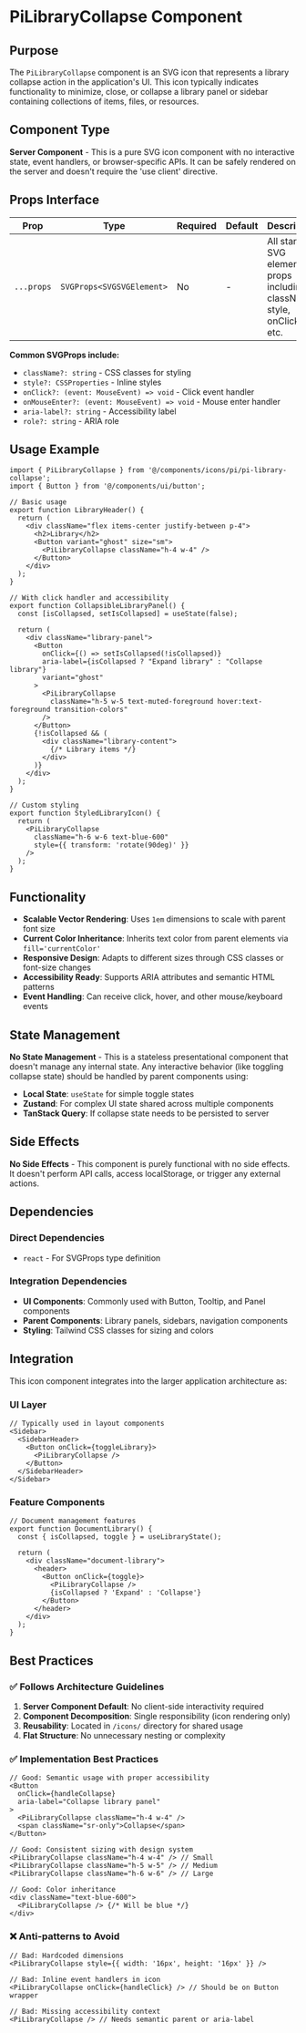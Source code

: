 # PiLibraryCollapse Component

## Purpose

The `PiLibraryCollapse` component is an SVG icon that represents a library collapse action in the application's UI. This icon typically indicates functionality to minimize, close, or collapse a library panel or sidebar containing collections of items, files, or resources.

## Component Type

**Server Component** - This is a pure SVG icon component with no interactive state, event handlers, or browser-specific APIs. It can be safely rendered on the server and doesn't require the 'use client' directive.

## Props Interface

| Prop | Type | Required | Default | Description |
|------|------|----------|---------|-------------|
| `...props` | `SVGProps<SVGSVGElement>` | No | - | All standard SVG element props including className, style, onClick, etc. |

**Common SVGProps include:**
- `className?: string` - CSS classes for styling
- `style?: CSSProperties` - Inline styles
- `onClick?: (event: MouseEvent) => void` - Click event handler
- `onMouseEnter?: (event: MouseEvent) => void` - Mouse enter handler
- `aria-label?: string` - Accessibility label
- `role?: string` - ARIA role

## Usage Example

```tsx
import { PiLibraryCollapse } from '@/components/icons/pi/pi-library-collapse';
import { Button } from '@/components/ui/button';

// Basic usage
export function LibraryHeader() {
  return (
    <div className="flex items-center justify-between p-4">
      <h2>Library</h2>
      <Button variant="ghost" size="sm">
        <PiLibraryCollapse className="h-4 w-4" />
      </Button>
    </div>
  );
}

// With click handler and accessibility
export function CollapsibleLibraryPanel() {
  const [isCollapsed, setIsCollapsed] = useState(false);

  return (
    <div className="library-panel">
      <Button 
        onClick={() => setIsCollapsed(!isCollapsed)}
        aria-label={isCollapsed ? "Expand library" : "Collapse library"}
        variant="ghost"
      >
        <PiLibraryCollapse 
          className="h-5 w-5 text-muted-foreground hover:text-foreground transition-colors"
        />
      </Button>
      {!isCollapsed && (
        <div className="library-content">
          {/* Library items */}
        </div>
      )}
    </div>
  );
}

// Custom styling
export function StyledLibraryIcon() {
  return (
    <PiLibraryCollapse 
      className="h-6 w-6 text-blue-600"
      style={{ transform: 'rotate(90deg)' }}
    />
  );
}
```

## Functionality

- **Scalable Vector Rendering**: Uses `1em` dimensions to scale with parent font size
- **Current Color Inheritance**: Inherits text color from parent elements via `fill='currentColor'`
- **Responsive Design**: Adapts to different sizes through CSS classes or font-size changes
- **Accessibility Ready**: Supports ARIA attributes and semantic HTML patterns
- **Event Handling**: Can receive click, hover, and other mouse/keyboard events

## State Management

**No State Management** - This is a stateless presentational component that doesn't manage any internal state. Any interactive behavior (like toggling collapse state) should be handled by parent components using:

- **Local State**: `useState` for simple toggle states
- **Zustand**: For complex UI state shared across multiple components
- **TanStack Query**: If collapse state needs to be persisted to server

## Side Effects

**No Side Effects** - This component is purely functional with no side effects. It doesn't perform API calls, access localStorage, or trigger any external actions.

## Dependencies

### Direct Dependencies
- `react` - For SVGProps type definition

### Integration Dependencies
- **UI Components**: Commonly used with Button, Tooltip, and Panel components
- **Parent Components**: Library panels, sidebars, navigation components
- **Styling**: Tailwind CSS classes for sizing and colors

## Integration

This icon component integrates into the larger application architecture as:

### UI Layer
```tsx
// Typically used in layout components
<Sidebar>
  <SidebarHeader>
    <Button onClick={toggleLibrary}>
      <PiLibraryCollapse />
    </Button>
  </SidebarHeader>
</Sidebar>
```

### Feature Components
```tsx
// Document management features
export function DocumentLibrary() {
  const { isCollapsed, toggle } = useLibraryState();
  
  return (
    <div className="document-library">
      <header>
        <Button onClick={toggle}>
          <PiLibraryCollapse />
          {isCollapsed ? 'Expand' : 'Collapse'}
        </Button>
      </header>
    </div>
  );
}
```

## Best Practices

### ✅ Follows Architecture Guidelines

1. **Server Component Default**: No client-side interactivity required
2. **Component Decomposition**: Single responsibility (icon rendering only)
3. **Reusability**: Located in `/icons/` directory for shared usage
4. **Flat Structure**: No unnecessary nesting or complexity

### ✅ Implementation Best Practices

```tsx
// Good: Semantic usage with proper accessibility
<Button 
  onClick={handleCollapse}
  aria-label="Collapse library panel"
>
  <PiLibraryCollapse className="h-4 w-4" />
  <span className="sr-only">Collapse</span>
</Button>

// Good: Consistent sizing with design system
<PiLibraryCollapse className="h-4 w-4" /> // Small
<PiLibraryCollapse className="h-5 w-5" /> // Medium  
<PiLibraryCollapse className="h-6 w-6" /> // Large

// Good: Color inheritance
<div className="text-blue-600">
  <PiLibraryCollapse /> {/* Will be blue */}
</div>
```

### ❌ Anti-patterns to Avoid

```tsx
// Bad: Hardcoded dimensions
<PiLibraryCollapse style={{ width: '16px', height: '16px' }} />

// Bad: Inline event handlers in icon
<PiLibraryCollapse onClick={handleClick} /> // Should be on Button wrapper

// Bad: Missing accessibility context
<PiLibraryCollapse /> // Needs semantic parent or aria-label
```